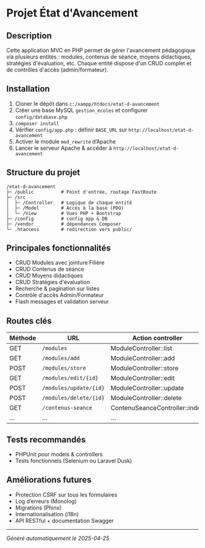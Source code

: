 # Projet État d'Avancement

## Description
Cette application MVC en PHP permet de gérer l'avancement pédagogique via plusieurs entités : modules, contenus de séance, moyens didactiques, stratégies d'évaluation, etc. Chaque entité dispose d'un CRUD complet et de contrôles d'accès (admin/formateur).

## Installation
1. Cloner le dépôt dans `c:/xampp/htdocs/etat-d-avancement`
2. Créer une base MySQL `gestion_ecoles` et configurer `config/database.php`
3. `composer install`
4. Vérifier `config/app.php` : définir `BASE_URL` sur `http://localhost/etat-d-avancement`
5. Activer le module `mod_rewrite` d’Apache
6. Lancer le serveur Apache & accéder à `http://localhost/etat-d-avancement`

## Structure du projet
```
/etat-d-avancement
├─ /public          # Point d'entrée, routage FastRoute
├─ /src
│  ├─ /Controller   # Logique de chaque entité
│  ├─ /Model        # Accès à la base (PDO)
│  └─ /View         # Vues PHP + Bootstrap
├─ /config          # config app & DB
├─ /vendor          # dépendances Composer
└─ .htaccess        # redirection vers public/
```

## Principales fonctionnalités
- CRUD Modules avec jointure Filière
- CRUD Contenus de séance
- CRUD Moyens didactiques
- CRUD Stratégies d'évaluation
- Recherche & pagination sur listes
- Contrôle d'accès Admin/Formateur
- Flash messages et validation serveur

## Routes clés
| Méthode | URL                          | Action controller                    |
| ------- | ---------------------------- | ------------------------------------ |
| GET     | `/modules`                   | ModuleController::list               |
| GET     | `/modules/add`               | ModuleController::add                |
| POST    | `/modules/store`             | ModuleController::store              |
| GET     | `/modules/edit/{id}`         | ModuleController::edit               |
| POST    | `/modules/update/{id}`       | ModuleController::update             |
| POST    | `/modules/delete/{id}`       | ModuleController::delete             |
| GET     | `/contenus-seance`           | ContenuSeanceController::index       |
| …       | …                            | …                                    |

## Tests recommandés
- PHPUnit pour models & controllers
- Tests fonctionnels (Selenium ou Laravel Dusk)

## Améliorations futures
- Protection CSRF sur tous les formulaires
- Log d’erreurs (Monolog)
- Migrations (Phinx)
- Internationalisation (i18n)
- API RESTful + documentation Swagger

---
*Généré automatiquement le 2025-04-25*
